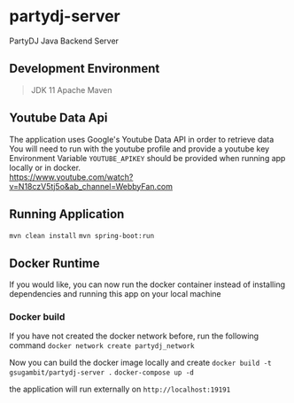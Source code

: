 # partydj-server
PartyDJ Java Backend Server

## Development Environment
> JDK 11
Apache Maven

## Youtube Data Api
The application uses Google's Youtube Data API in order to retrieve data \
You will need to run with the youtube profile and provide a youtube key \
Environment Variable `YOUTUBE_APIKEY` should be provided when running app locally or in docker. \
https://www.youtube.com/watch?v=N18czV5tj5o&ab_channel=WebbyFan.com

## Running Application
`mvn clean install`
`mvn spring-boot:run`

## Docker Runtime

If you would like, you can now run the docker container instead of installing \
dependencies and running this app on your local machine

### Docker build

If you have not created the docker network before, run the following command
`docker network create partydj_network`

Now you can build the docker image locally and create
`docker build -t gsugambit/partydj-server .`
`docker-compose up -d`

the application will run externally on `http://localhost:19191`
